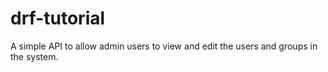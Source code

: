 # drf-tutorial
A simple API to allow admin users to view and edit the users and groups in the system.
